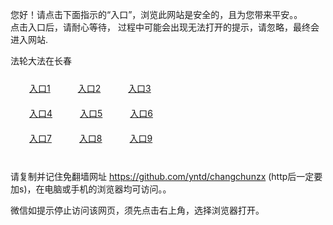 您好！请点击下面指示的“入口”，浏览此网站是安全的，且为您带来平安。。 <br/>
点击入口后，请耐心等待， 过程中可能会出现无法打开的提示，请忽略，最终会进入网站. </br>

法轮大法在长春<br/>
<div style="padding:10px"><a style="margin:20px" target="_blank" href="https://d33r9oh19cpf9k.cloudfront.net/2Qpsp?pgpgfbf" id="ccLink1" rel="nofollow">入口1</a> <a target="_blank" style="margin:20px" href="https://d1nc5vonqf1xmc.cloudfront.net/2Qpsp?onihsn" id="ccLink2" rel="nofollow">入口2</a> <a style="margin:20px" target="_blank" href="https://d15qh4wkk9h9v.cloudfront.net/2Qpsp?hspxy" id="ccLink3" rel="nofollow">入口3</a></div>

<div style="padding:10px" ><a style="margin:20px" target="_blank" href="https://d33r9oh19cpf9k.cloudfront.net/2Qpsp?pgpgfbf" id="ccLink4" rel="nofollow">入口4</a> <a style="margin:20px" href="https://d1nc5vonqf1xmc.cloudfront.net/2Qpsp?onihsn" target="_blank" id="ccLink5" rel="nofollow">入口5</a> <a style="margin:20px" href="https://d15qh4wkk9h9v.cloudfront.net/2Qpsp?hspxy" target="_blank" id="ccLink6" rel="nofollow">入口6</a></div>

<div style="padding:10px"><a style="margin:20px" target="_blank" href="https://d33r9oh19cpf9k.cloudfront.net/2Qpsp?pgpgfbf" id="ccLink7" rel="nofollow">入口7</a> <a style="margin:20px" href="https://d1nc5vonqf1xmc.cloudfront.net/2Qpsp?onihsn" target="_blank" id="ccLink8" rel="nofollow">入口8</a> <a style="margin:20px" target="_blank" href="https://d15qh4wkk9h9v.cloudfront.net/2Qpsp?hspxy" id="ccLink9" rel="nofollow">入口9</a></div>

<br/>



请复制并记住免翻墙网址 https://github.com/yntd/changchunzx (http后一定要加s)，在电脑或手机的浏览器均可访问。。<br/>

微信如提示停止访问该网页，须先点击右上角，选择浏览器打开。
